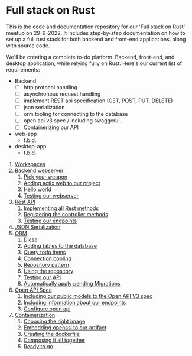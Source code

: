 # Full stack on Rust

This is the code and documentation repository for our 'Full stack on Rust' meetup on 29-9-2022.
It includes step-by-step documentation on how to set up a full rust stack for both backend and front-end applications, along with source code.

We'll be creating a complete to-do platform. Backend, front-end, and desktop application, while relying fully on Rust.
Here's our current list of requirements:
* Backend
  * [ ] http protocol handling
  * [ ] asynchronous request handling
  * [ ] implement REST api specification (GET, POST, PUT, DELETE)
  * [ ] json serialization
  * [ ] orm tooling for connecting to the database
  * [ ] open api v3 spec / including swaggerui.
  * [ ] Containerizing our API
* web-app
    * t.b.d.
* desktop-app
    * t.b.d.

1. [Workspaces](01-workspaces)
2. [Backend webserver](02-backend-webserver)
    1. [Pick your weapon](02-backend-webserver/README.md#pick-your-weapon)
    1. [Adding actix web to our project](02-backend-webserver/README.md#Adding-actix-web-to-our-project)
    1. [Hello world](02-backend-webserver/README.md#hello-world)
    1. [Testing our webserver](02-backend-webserver/README.md#testing-our-webserver)
3. [Rest API](03-rest-api)
    1. [Implementing all Rest methods](03-rest-api/README.md#Implementing-all-Rest-methods)
    2. [Registering the controller methods](03-rest-api/README.md#Registering-the-controller-methods)
    3. [Testing our endpoints](03-rest-api/README.md#Testing-our-endpoints)
4. [JSON Serialization](04-json-serialization)
5. [ORM](05-orm)
    1. [Diesel](05-orm/README.md#diesel)
    2. [Adding tables to the database](05-orm/README.md#Adding-tables-to-the-database)
    3. [Query todo items](05-orm/README.md#Query-todo-items)
    4. [Connection pooling](05-orm/README.md#Connection-pooling)
    5. [Repository pattern](05-orm/README.md#Repository-pattern)
    6. [Using the repository](05-orm/README.md#Using-the-repository)
    7. [Testing our API](05-orm/README.md#Testing-our-API)
    8. [Automatically apply pending Migrations](05-orm/README.md#Automatically-apply-pending-Migrations)
6. [Open API Spec](06-open-api-spec)
    1. [Including our public models to the Open API V3 spec](06-open-api-spec/README.md#including-information-about-our-endpoints)
    2. [Including information about our endpoints](06-open-api-spec/README.md#including-information-about-our-endpoints)
    3. [Configure open api](06-open-api-spec/README.md#setup-swagger-ui)
7. [Containerization](07-containerization)
    1. [Choosing the right image](07-containerization/README.md#choosing-the-right-image)
    1. [Embedding openssl to our artifact](07-containerization/README.md#Embedding-openssl-to-our-artifact)
    1. [Creating the dockerfile](07-containerization/README.md#creating-the-dockerfile)
    1. [Composing it all together](07-containerization/README.md#composing-it-all-together)
    1. [Ready to go](07-containerization/README.md#ready-to-go)
